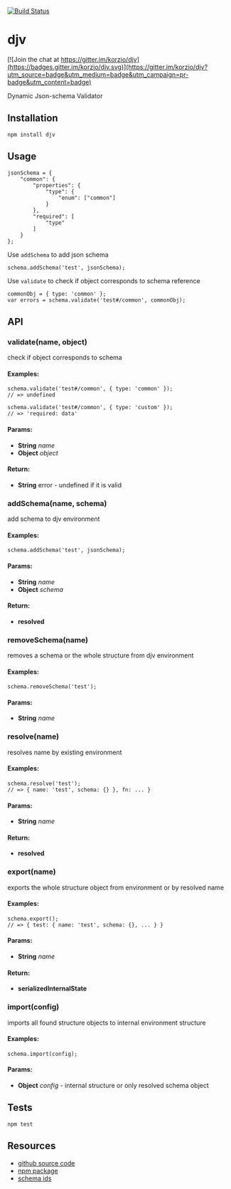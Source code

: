 [![Build Status](https://travis-ci.org/korzio/djv.svg?branch=master)](https://travis-ci.org/korzio/djv)
# djv

[![Join the chat at https://gitter.im/korzio/djv](https://badges.gitter.im/korzio/djv.svg)](https://gitter.im/korzio/djv?utm_source=badge&utm_medium=badge&utm_campaign=pr-badge&utm_content=badge)

Dynamic Json-schema Validator

## Installation

  `npm install djv`

## Usage

```
jsonSchema = {
    "common": {
        "properties": {
            "type": {
                "enum": ["common"]
            }
        },
        "required": [
            "type"
        ]
    }
};
```

Use `addSchema` to add json schema
```
schema.addSchema('test', jsonSchema);
```

Use `validate` to check if object corresponds to schema reference

```
commonObj = { type: 'common' };
var errors = schema.validate('test#/common', commonObj);
```

## API

<!-- Start lib/djv.js -->

### validate(name, object)

check if object corresponds to schema

#### Examples:

```
schema.validate('test#/common', { type: 'common' });
// => undefined

schema.validate('test#/common', { type: 'custom' });
// => 'required: data'
```

#### Params:

* **String** *name*
* **Object** *object*

#### Return:

* **String** error - undefined if it is valid

### addSchema(name, schema)

add schema to djv environment

#### Examples:

```
schema.addSchema('test', jsonSchema);
```

#### Params:

* **String** *name*
* **Object** *schema*

#### Return:

* **resolved**

### removeSchema(name)

removes a schema or the whole structure from djv environment

#### Examples:

```
schema.removeSchema('test');
```

#### Params:

* **String** *name*

### resolve(name)

resolves name by existing environment

#### Examples:

```
schema.resolve('test');
// => { name: 'test', schema: {} }, fn: ... }
```

#### Params:

* **String** *name*

#### Return:

* **resolved**

### export(name)

exports the whole structure object from environment or by resolved name

#### Examples:

```
schema.export();
// => { test: { name: 'test', schema: {}, ... } }
```

#### Params:

* **String** *name*

#### Return:

* **serializedInternalState**

### import(config)

imports all found structure objects to internal environment structure
#### Examples:
```
schema.import(config);
```
#### Params:

* **Object** *config* - internal structure or only resolved schema object

<!-- End lib/djv.js -->

## Tests

  `npm test`

<!---

## What relative tasks can be? Why use json-schema?

- Instantiate
- Validate
- Randomize
- Models like objectmodel validation or any format, json-schema object model
- [Validation for React](https://facebook.github.io/react/docs/reusable-components.html)
- RAML
- XSLT-for json

## How it works

### Meta programming

What is [generate-function](https://www.npmjs.com/package/generate-function)? How to write well-optimized functions?

- Templates
- Validators

### Goals

- keep structure and code clean

in is-my-json-schema-valid and jjv packages structure is - one file

- add architecture ability to set instantiate and randomize data
- fast validation
- normal speed generation

### Refactoring jjv

- splitted into files
- updated variable names

### Refactoring for generated function

investigate c++ inline functions

- is-my-json-valid implementation
- got a generated-function
- updated generated function with few methods - resolve, error, etc, cache - Maybe it is better to use some meta language for it?

### Optimized things

- Added Measured
- Describe All measurements

### Google Closure Advanced

- features
- what is used
- why still need optimizations

## TODO

### Todo Optimizations List

- generatedNonRefFunctions 1377, generatedFunctionsUsed 3003 - make fn.if function, and transport scope/context/state to generate function
- { count: 361, key: 'if (Array.isArray($1) && $1.some(function(item, key) {            key = JSON.stringify(item);            if(i1.hasOwnProperty(key))            return true;            i1[key] = true;        }))' }, // http://jsperf.com/array-some-vs-loop/5
- { count: 181, key: 'if (!/[-a-zA-Z0-9@:%_\\+.~#?&//=]{2,256}\\.[a-z]{2,4}\\b(\\/[-a-zA-Z0-9@:%_\\+.~#?&//=]*)?/.test(%s))' }
- update ref usage for non-ref inline functions - if a linke does not contain refs inside (can be easily checked by json.stringify), it should be a regular if-else consequence as well - Optimize small schemas (like in allOf example - don't generate function, althought return context)
- [if optimization](http://jsperf.com/ifs-vs-expression)?
- [killing optimization](http://habrahabr.ru/company/mailru/blog/273839/)

### General

- variables names with quotes, aka properties '%%%%' will throw error
- [asmjs compile step](http://ejohn.org/blog/asmjs-javascript-compile-target/)
- add tests to json schema suite and json-schema-benchmark
- [compile with google closure or smth](https://www.npmjs.com/package/google-closure-compiler)
- $data
- ajv implementation
- add tests to [resolve](http://tools.ietf.org/html/draft-zyp-json-schema-04#section-7.2.4)

-->

## Resources

- [github source code](https://github.com/korzio/djv)
- [npm package](https://www.npmjs.com/package/djv)
- [schema ids](http://spacetelescope.github.io/understanding-json-schema/basics.html#declaring-a-unique-identifier)